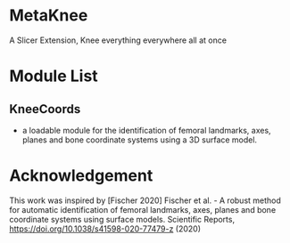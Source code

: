 # MetaKnee
A Slicer Extension, Knee everything everywhere all at once

# Module List
## KneeCoords 
- a loadable module for the identification of femoral landmarks, axes, planes and bone coordinate systems using a 3D surface model.

# Acknowledgement
This work was inspired by [Fischer 2020] Fischer et al. - A robust method for automatic identification of femoral landmarks, axes, planes and bone coordinate systems using surface models. Scientific Reports, https://doi.org/10.1038/s41598-020-77479-z (2020)
